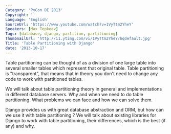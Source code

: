 ```yaml
---
Category: 'PyCon DE 2013'
Copyright: ''
Language: 'English'
SourceUrl: 'https://www.youtube.com/watch?v=1VyTtm2YheY'
Speakers: [Max Tepkeev]
Tags: [database, django, partition, partitioning]
ThumbnailUrl: 'http://i1.ytimg.com/vi/1VyTtm2YheY/hqdefault.jpg'
Title: 'Table Partitioning with Django'
date: '2013-10-17'
---
```

Table partitioning can be thought of as a division of one large table into several smaller tables which represent that original table. Table partitioning is "transparent", that means that in theory you don't need to change any code to work with partitioned tables.

We will talk about table partitioning theory in general and implementations in different database servers. Why and when we need to do table partitioning. What problems we can face and how we can solve them.

Django provides us with great database abstraction and ORM, but how can we use it with table partitioning ? We will talk about existing libraries for Django to work with table partitioning, their differences, which is the best (if any) and why.
